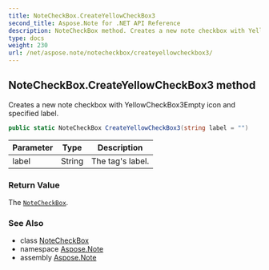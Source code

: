 ```yaml
---
title: NoteCheckBox.CreateYellowCheckBox3
second_title: Aspose.Note for .NET API Reference
description: NoteCheckBox method. Creates a new note checkbox with YellowCheckBox3Empty icon and specified label
type: docs
weight: 230
url: /net/aspose.note/notecheckbox/createyellowcheckbox3/
---
```

## NoteCheckBox.CreateYellowCheckBox3 method

Creates a new note checkbox with YellowCheckBox3Empty icon and specified label.

```csharp
public static NoteCheckBox CreateYellowCheckBox3(string label = "")
```

| Parameter | Type | Description |
| --- | --- | --- |
| label | String | The tag's label. |

### Return Value

The [`NoteCheckBox`](../).

### See Also

* class [NoteCheckBox](../)
* namespace [Aspose.Note](../../notecheckbox/)
* assembly [Aspose.Note](../../../)


